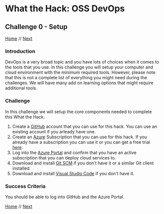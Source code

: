 # What the Hack: OSS DevOps 

## Challenge 0 - Setup
[Home](../../readme.md) // [Next](challenge01.md)

### Introduction

DevOps is a very broad topic and you have lots of choices when it comes to the tools that you use. In this challenge you will setup your computer and cloud environment with the minimum required tools. However, please note that this is not a complete list of everything you might need during the challenges. We will have many add on learning options that might require additional tools. 

### Challenge

In this challenge we will setup the core components needed to complete this What the Hack.

1. Create a [GitHub](https://github.com) account that you can use for this hack. You can use an existing account if you arleady have one.
2. Create an [Azure](https://azure.microsoft.com/) Subscription that you can use for this hack. If you already have a subscription you can use it or you can get a free trial [here](https://azure.microsoft.com/free/).
3. Log into the [Azure Portal](https://portal.azure.com) and confirm that you have an active subscription that you can deploy cloud services to.
4. Download and install [Git SCM](https://git-scm.com/download) if you don't have it or a similar Git client installed.
5. Download and install [Visual Studio Code](https://code.visualstudio.com) if you don't have it.
   

### Success Criteria

You should be able to log into GitHub and the Azure Portal.
   
[Home](../../readme.md) // [Next](challenge01.md)